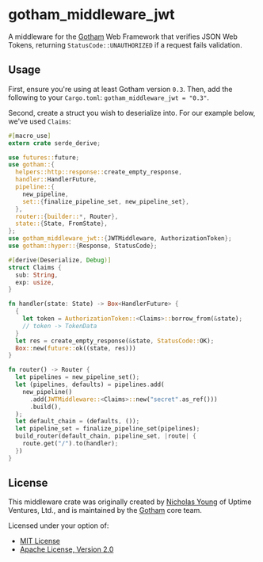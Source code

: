 # gotham_middleware_jwt

A middleware for the [Gotham](https://gotham.rs) Web
Framework that verifies JSON Web Tokens, returning
`StatusCode::UNAUTHORIZED` if a request fails validation.

## Usage

First, ensure you're using at least Gotham version `0.3`. Then, add the
following to your `Cargo.toml`: `gotham_middleware_jwt = "0.3"`.

Second, create a struct you wish to deserialize into. For our example below,
we've used `Claims`:

```rust
#[macro_use]
extern crate serde_derive;

use futures::future;
use gotham::{
  helpers::http::response::create_empty_response,
  handler::HandlerFuture,
  pipeline::{
    new_pipeline,
    set::{finalize_pipeline_set, new_pipeline_set},
  },
  router::{builder::*, Router},
  state::{State, FromState},
};
use gotham_middleware_jwt::{JWTMiddleware, AuthorizationToken};
use gotham::hyper::{Response, StatusCode};

#[derive(Deserialize, Debug)]
struct Claims {
  sub: String,
  exp: usize,
}

fn handler(state: State) -> Box<HandlerFuture> {
  {
    let token = AuthorizationToken::<Claims>::borrow_from(&state);
    // token -> TokenData
  }
  let res = create_empty_response(&state, StatusCode::OK);
  Box::new(future::ok((state, res)))
}

fn router() -> Router {
  let pipelines = new_pipeline_set();
  let (pipelines, defaults) = pipelines.add(
    new_pipeline()
      .add(JWTMiddleware::<Claims>::new("secret".as_ref()))
      .build(),
  );
  let default_chain = (defaults, ());
  let pipeline_set = finalize_pipeline_set(pipelines);
  build_router(default_chain, pipeline_set, |route| {
    route.get("/").to(handler);
  })
}
```
## License

This middleware crate was originally created by [Nicholas
Young](https://www.secretfader.com) of Uptime Ventures, Ltd.,
and is maintained by the [Gotham](https://gotham.rs) core
team.

Licensed under your option of:

* [MIT License](../../LICENSE-MIT)
* [Apache License, Version 2.0](../../LICENSE-APACHE)

